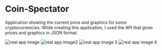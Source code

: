 # Coin-Spectator
Application showing the current price and graphics for some cryptocurrencies. While creating this application, I used the API that gives prices and graphics in JSON format.

![real app image ](https://user-images.githubusercontent.com/49316630/58833548-f01aa480-8659-11e9-99f6-ab6d01547272.jpg)
![real app image2](https://user-images.githubusercontent.com/49316630/58833554-f27cfe80-8659-11e9-909e-80ac1c8a7d40.jpg)
![real app image 3](https://user-images.githubusercontent.com/49316630/58833563-f577ef00-8659-11e9-9860-8d78d8234426.jpg)
![real app image 4](https://user-images.githubusercontent.com/49316630/58833566-f90b7600-8659-11e9-9d8f-38b46ca88934.jpg)

